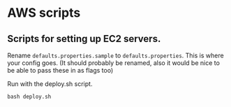 # AWS scripts
## Scripts for setting up EC2 servers.

Rename `defaults.properties.sample` to `defaults.properties`. This is where your config goes. (It should probably be renamed, also it would be nice to be able to pass these in as flags too)

Run with the deploy.sh script.
    
    bash deploy.sh
